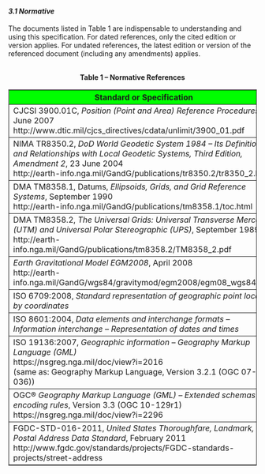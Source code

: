<h4><i>3.1	Normative</i></h4>
The documents listed in Table 1 are indispensable to understanding and using this specification. For dated references, only the cited edition or version applies. For undated references, the latest edition or version of the referenced document (including any amendments) applies.<br><br>
<p align="center"><b>Table 1 – Normative References</b><br>
<table border="1"><tr>
<th bgcolor="#00FF00">Standard or Specification</th> 
<tr><td>CJCSI 3900.01C, <i>Position (Point and Area) Reference Procedures</i>, 30 June 2007<br>
http://www.dtic.mil/cjcs_directives/cdata/unlimit/3900_01.pdf</td></tr>
<tr><td>NIMA TR8350.2, <i>DoD World Geodetic System 1984 – Its Definition and Relationships with Local Geodetic Systems, Third Edition, Amendment 2</i>, 23 June 2004<br>
http://earth-info.nga.mil/GandG/publications/tr8350.2/tr8350_2.html
</td></tr>
<tr><td>DMA TM8358.1, Datums, <i>Ellipsoids, Grids, and Grid Reference Systems</i>, September 1990<br>
http://earth-info.nga.mil/GandG/publications/tm8358.1/toc.html
</td></tr>
<tr><td>DMA TM8358.2, <i>The Universal Grids: Universal Transverse Mercator (UTM) and Universal Polar Stereographic (UPS)</i>, September 1989<br>
http://earth-info.nga.mil/GandG/publications/tm8358.2/TM8358_2.pdf
</td></tr>
<tr><td><i>Earth Gravitational Model EGM2008</i>, April 2008<br>
http://earth-info.nga.mil/GandG/wgs84/gravitymod/egm2008/egm08_wgs84.html
</td></tr>
<tr><td>ISO 6709:2008, <i>Standard representation of geographic point location by coordinates</i></td></tr>
<tr><td>ISO 8601:2004, <i>Data elements and interchange formats – Information interchange – Representation of dates and times</i></td></tr>
<tr><td>ISO 19136:2007, <i>Geographic information – Geography Markup Language (GML)</i><br>
	https://nsgreg.nga.mil/doc/view?i=2016<br> 
(same as: Geography Markup Language, Version 3.2.1 (OGC 07-036))
</td></tr>
<tr><td>OGC® <i>Geography Markup Language (GML) – Extended schemas and encoding rules</i>, 
Version 3.3 (OGC 10-129r1)<br>
https://nsgreg.nga.mil/doc/view?i=2296 
</td></tr>
<tr><td>FGDC-STD-016-2011, <i>United States Thoroughfare, Landmark, and Postal Address Data Standard</i>,
February 2011<br>
	http://www.fgdc.gov/standards/projects/FGDC-standards-projects/street-address
</td></tr>
</table>

